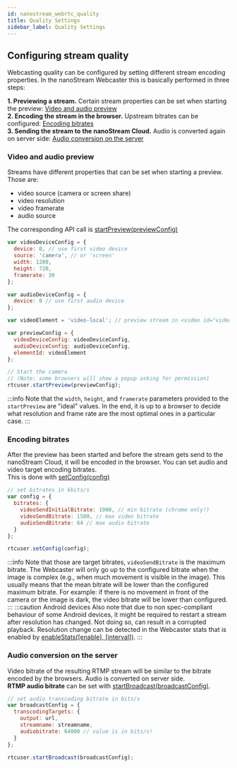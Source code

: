 ```yaml
---
id: nanostream_webrtc_quality
title: Quality Settings
sidebar_label: Quality Settings
---
```


## Configuring stream quality

Webcasting quality can be configured by setting different stream encoding properties.
In the nanoStream Webcaster this is basically performed in three steps:

**1. Previewing a stream.**
Certain stream properties can be set when starting the preview: [Video and audio preview](#video-and-audio-preview) <br/>
**2. Encoding the stream in the browser.**
Upstream bitrates can be configured: [Encoding bitrates](#encoding-bitrates) <br/>
**3. Sending the stream to the nanoStream Cloud.** 
Audio is converted again on server side: [Audio conversion on the server](#audio-conversion-on-the-server)
 
### Video and audio preview 

Streams have different properties that can be set when starting a preview.<br/>
Those are:

- video source (camera or screen share)
- video resolution
- video framerate
- audio source

The corresponding API call is [startPreview(previewConfig)](./nanostream_webrtc_api#rtcuserstartpreviewconfig)

```js
var videoDeviceConfig = {
  device: 0, // use first video device
  source: 'camera', // or 'screen'
  width: 1280,
  height: 720,
  framerate: 30
};

var audioDeviceConfig = {
  device: 0 // use first audio device
};

var videoElement = 'video-local'; // preview stream in <video id="video-local"> tag

var previewConfig = {
  videoDeviceConfig: videoDeviceConfig,
  audioDeviceConfig: audioDeviceConfig,
  elementId: videoElement
};

// Start the camera
// (Note: some browsers will show a popup asking for permission)
rtcuser.startPreview(previewConfig);

```

:::info
Note that the `width`, `height`, and `framerate` parameters provided to the `startPreview` are "ideal" values. In the end, it is up to a browser to decide what resolution and frame rate are the most optimal ones in a particular case.
:::

### Encoding bitrates

After the preview has been started and before the stream gets send to the nanoStream Cloud, it will be encoded in the browser.
You can set audio and video target encoding bitrates. <br/>
This is done with [setConfig(config)](./nanostream_webrtc_api#rtcusersetconfigconfig)

```js
// set bitrates in kbits/s
var config = {
  bitrates: {
    videoSendInitialBitrate: 1000, // min bitrate (chrome only!)
    videoSendBitrate: 1500, // max video bitrate
    audioSendBitrate: 64 // max audio bitrate
  }
};

rtcuser.setConfig(config);
```
:::info
Note that those are target bitrates, `videoSendBitrate` is the maximum bitrate. The Webcaster will only go up to the configured bitrate when the image is complex (e.g., when much movement is visible in the image). This usually means that the mean bitrate will be lower than the
configured maximum bitrate. For example: if there is no movement in front of the camera or the image is dark, the video bitrate will be lower than configured.
:::
:::caution Android devices
Also note that due to non spec-compliant behaviour of some Android devices, it might be required to restart a stream after resolution has changed. Not doing so, can result in a corrupted playback. Resolution change can be detected in the Webcaster stats that is enabled by [enableStats([enable], [interval])](./nanostream_webrtc_api#rtcuserenablestatsenable-interval).
:::

### Audio conversion on the server

Video bitrate of the resulting RTMP stream will be similar to the bitrate encoded by the browsers. Audio is converted on server side.<br/>
**RTMP audio bitrate** can be set with [startBroadcast(broadcastConfig)](./nanostream_webrtc_api#rtcuserstartbroadcastconfig).

```js
// set audio transcoding bitrate in bits/s
var broadcastConfig = {
  transcodingTargets: {
    output: url,
    streamname: streamname,
    audiobitrate: 64000 // value is in bits/s!
  }
};

rtcuser.startBroadcast(broadcastConfig);
```